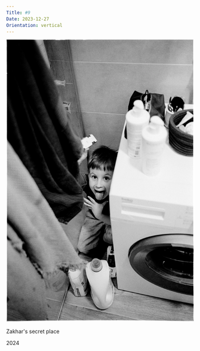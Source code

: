 ```yaml
---
Title: #9
Date: 2023-12-27
Orientation: vertical
---
```


![Zakhar's secret place, 2024](images/009-zakhars-secret-place@2x.webp)

Zakhar's secret place

2024
